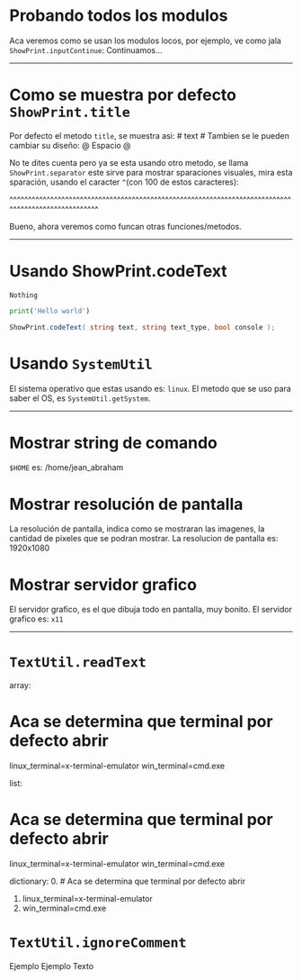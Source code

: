 #    Probando todos los modulos    #
Aca veremos como se usan los modulos locos, por ejemplo, ve como jala `ShowPrint.inputContinue`:
Continuamos...


--------------------------------------------------------------------------------------------------------------------------------


#    Como se muestra por defecto `ShowPrint.title`    #
Por defecto el metodo `title`, se muestra asi:
    #    text    #
Tambien se le pueden cambiar su diseño:
    @        Espacio        @

No te dites cuenta pero ya se esta usando otro metodo, se llama `ShowPrint.separator` este sirve para mostrar sparaciones visuales, mira esta sparación, usando el caracter `^`(con 100 de estos caracteres):


^^^^^^^^^^^^^^^^^^^^^^^^^^^^^^^^^^^^^^^^^^^^^^^^^^^^^^^^^^^^^^^^^^^^^^^^^^^^^^^^^^^^^^^^^^^^^^^^^^^^

Bueno, ahora veremos como funcan otras funciones/metodos.


--------------------------------------------------------------------------------------------------------------------------------


#    Usando ShowPrint.codeText    #

~~~
Nothing
~~~


```python
print('Hello world')
```


```csharp
ShowPrint.codeText( string text, string text_type, bool console );
```

#    Usando `SystemUtil`    #
El sistema operativo que estas usando es: `linux`.
El metodo que se uso para saber el OS, es `SystemUtil.getSystem`.



--------------------------------------------------------------------------------------------------------------------------------


#    Mostrar string de comando    #
`$HOME` es: /home/jean_abraham


#    Mostrar resolución de pantalla    #
La resolución de pantalla, indica como se mostraran las imagenes, la cantidad de pixeles que se podran mostrar.
La resolucion de pantalla es: 1920x1080

#    Mostrar servidor grafico    #
El servidor grafico, es el que dibuja todo en pantalla, muy bonito.
El servidor grafico es: `x11`


--------------------------------------------------------------------------------------------------------------------------------


#    `TextUtil.readText`    #
array:
# Aca se determina que terminal por defecto abrir
linux_terminal=x-terminal-emulator
win_terminal=cmd.exe


list:
# Aca se determina que terminal por defecto abrir
linux_terminal=x-terminal-emulator
win_terminal=cmd.exe


dictionary:
0. # Aca se determina que terminal por defecto abrir
1. linux_terminal=x-terminal-emulator
2. win_terminal=cmd.exe


#    `TextUtil.ignoreComment`    #
Ejemplo 
Ejemplo Texto
